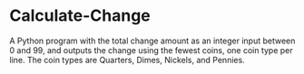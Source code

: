 # Calculate-Change
A Python program with the total change amount as an integer input between 0 and 99, and outputs the change using the fewest coins, one coin type per line. The coin types are Quarters, Dimes, Nickels, and Pennies. 
